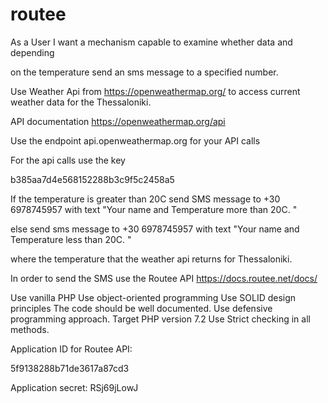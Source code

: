 # routee

As a User I want a mechanism capable to examine whether data and depending

on the temperature send an sms message to a specified number.

 

Use Weather Api from https://openweathermap.org/  to access current weather data for the Thessaloniki.

 

API documentation https://openweathermap.org/api

 

Use the endpoint api.openweathermap.org for your API calls

For the api calls use the key

b385aa7d4e568152288b3c9f5c2458a5

 

If the temperature is greater than 20C send SMS message to +30 6978745957 with text "Your name and Temperature more than 20C. <the actual temperature>"

else send sms message to +30  6978745957 with text "Your name and Temperature less than 20C. <the actual temperature>"

where <the actual temperature> the temperature that the weather api returns for Thessaloniki.

 

In order to send the SMS use the Routee API https://docs.routee.net/docs/

Use vanilla PHP
Use object-oriented programming
Use SOLID design principles
The code should be well documented.
Use defensive programming approach.
Target PHP version 7.2
Use Strict checking in all methods. 
 

Application ID for Routee API:

5f9138288b71de3617a87cd3

Application secret:  RSj69jLowJ 
